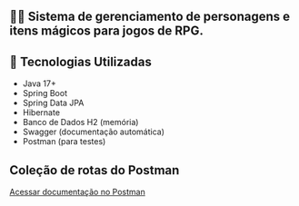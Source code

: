 ## 🧙‍♂️ Sistema de gerenciamento de personagens e itens mágicos para jogos de RPG.

## 🔧 Tecnologias Utilizadas

- Java 17+
- Spring Boot
- Spring Data JPA
- Hibernate
- Banco de Dados H2 (memória)
- Swagger (documentação automática)
- Postman (para testes)

## Coleção de rotas do Postman
[Acessar documentação no Postman](https://web.postman.co/workspace/838902bc-febb-41a8-8eb1-86d19aab6b5b/collection/34646430-f18e3b03-ad6b-44dd-9fa1-96e449b0dcf4)

